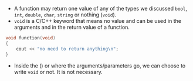- A function may return one value of any of the types we discussed `bool`, `int`, `double`, `char`, `string` or nothing (`void`).
- `void` is a C/C++ keyword that means no value and can be used in the arguments and in the return value of a function.
``` CPP
void function(void)
{
	cout << "no need to return anything\n";
}
```
- Inside the () or where the arguments/parameters go, we can choose to write `void` or not. It is not necessary.


